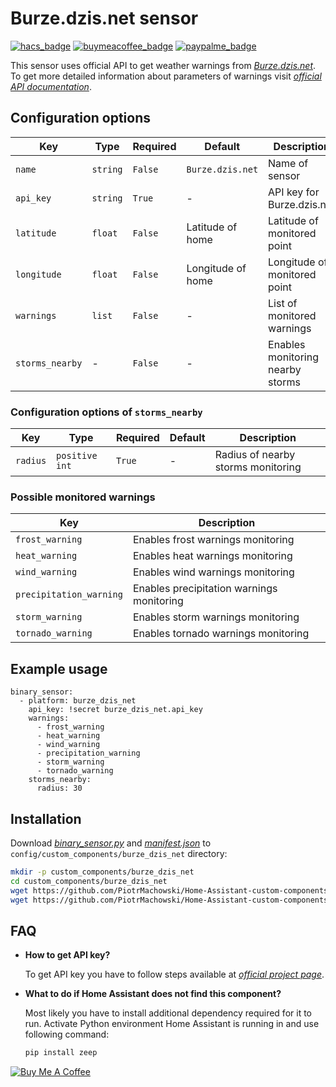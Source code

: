 # Burze.dzis.net sensor

[![hacs_badge](https://img.shields.io/badge/HACS-Default-orange.svg)](https://github.com/custom-components/hacs)
[![buymeacoffee_badge](https://img.shields.io/badge/Donate-Buy%20Me%20a%20Coffee-ff813f?style=flat)](https://www.buymeacoffee.com/PiotrMachowski)
[![paypalme_badge](https://img.shields.io/badge/Donate-PayPal-0070ba?style=flat)](https://paypal.me/PiMachowski)

This sensor uses official API to get weather warnings from [*Burze.dzis.net*](https://burze.dzis.net/). To get more detailed information about parameters of warnings visit [*official API documentation*](https://burze.dzis.net/soap.php?WSDL).

## Configuration options

| Key | Type | Required | Default | Description |
| --- | --- | --- | --- | --- |
| `name` | `string` | `False` | `Burze.dzis.net` | Name of sensor |
| `api_key` | `string` | `True` | - | API key for Burze.dzis.net |
| `latitude` | `float` | `False` | Latitude of home | Latitude of monitored point |
| `longitude` | `float` | `False` | Longitude of home | Longitude of monitored point |
| `warnings` | `list` | `False` | - | List of monitored warnings |
| `storms_nearby` | - | `False` | - | Enables monitoring nearby storms |

### Configuration options of `storms_nearby`

| Key | Type | Required | Default | Description |
| --- | --- | --- | --- | --- |
| `radius` | `positive int` | `True` | - | Radius of nearby storms monitoring |

### Possible monitored warnings

| Key | Description |
| --- | --- | 
| `frost_warning` | Enables frost warnings monitoring |
| `heat_warning` | Enables heat warnings monitoring |
| `wind_warning` | Enables wind warnings monitoring |
| `precipitation_warning` | Enables precipitation warnings monitoring |
| `storm_warning` | Enables storm warnings monitoring |
| `tornado_warning` | Enables tornado warnings monitoring |

## Example usage

```
binary_sensor:
  - platform: burze_dzis_net
    api_key: !secret burze_dzis_net.api_key
    warnings:
      - frost_warning
      - heat_warning
      - wind_warning
      - precipitation_warning
      - storm_warning
      - tornado_warning
    storms_nearby:
      radius: 30
```

## Installation

Download [*binary_sensor.py*](https://github.com/PiotrMachowski/Home-Assistant-custom-components-Burze.dzis.net/raw/master/custom_components/burze_dzis_net/binary_sensor.py) and [*manifest.json*](https://github.com/PiotrMachowski/Home-Assistant-custom-components-Burze.dzis.net/raw/master/custom_components/burze_dzis_net/manifest.json) to `config/custom_components/burze_dzis_net` directory:
```bash
mkdir -p custom_components/burze_dzis_net
cd custom_components/burze_dzis_net
wget https://github.com/PiotrMachowski/Home-Assistant-custom-components-Burze.dzis.net/raw/master/custom_components/burze_dzis_net/binary_sensor.py
wget https://github.com/PiotrMachowski/Home-Assistant-custom-components-Burze.dzis.net/raw/master/custom_components/burze_dzis_net/manifest.json
```

## FAQ

* **How to get API key?**
  
  To get API key you have to follow steps available at [*official project page*](https://burze.dzis.net/?page=api_interfejs).

* **What to do if Home Assistant does not find this component?**

  Most likely you have to install additional dependency required for it to run. Activate Python environment Home Assistant is running in and use following command:
  ```bash
  pip install zeep
  ```

<a href="https://www.buymeacoffee.com/PiotrMachowski" target="_blank"><img src="https://bmc-cdn.nyc3.digitaloceanspaces.com/BMC-button-images/custom_images/orange_img.png" alt="Buy Me A Coffee" style="height: auto !important;width: auto !important;" ></a>

